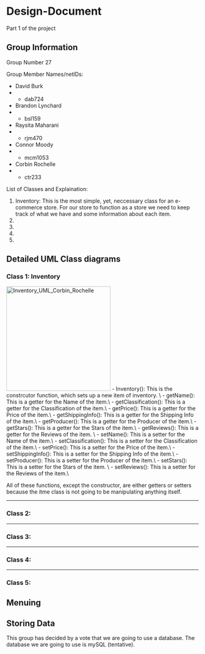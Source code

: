 # Design-Document
Part 1 of the project

## Group Information
Group Number 27

Group Member Names/netIDs:
- David Burk
- - dab724
- Brandon Lynchard
- - bsl159
- Raysita Maharani
- - rjm470
- Connor Moody
- - mcm1053
- Corbin Rochelle 
- - ctr233

List of Classes and Explaination: 
1. Inventory: This is the most simple, yet, neccessary class for an e-commerce store. For our store to function as a store we need to keep track of what we have and some information about each item. 
2.
3.
4.
5.

## Detailed UML Class diagrams

### Class 1: Inventory 
<img width="273" alt="Inventory_UML_Corbin_Rochelle" src="https://user-images.githubusercontent.com/94238706/141689458-47c3fe7e-205b-4fd7-bd4a-a5ddfafe3df6.png">
- Inventory(): This is the constrcutor function, which sets up a new item of inventory. \
- getName(): This is a getter for the Name of the item.\
- getClassification(): This is a getter for the Classification of the item.\
- getPrice(): This is a getter for the Price of the item.\
- getShippingInfo(): This is a getter for the Shipping Info of the item.\
- getProducer(): This is a getter for the Producer of the item.\
- getStars(): This is a getter for the Stars of the item.\
- getReviews(): This is a getter for the Reviews of the item. \
- setName(): This is a setter for the Name of the item.\
- setClassification(): This is a setter for the Classification of the item.\
- setPrice(): This is a setter for the Price of the item.\
- setShippingInfo(): This is a setter for the Shipping Info of the item.\
- setProducer(): This is a setter for the Producer of the item.\
- setStars(): This is a setter for the Stars of the item. \
- setReviews(): This is a setter for the Reviews of the item.\

All of these functions, except the constructor, are either getters or setters because the itme class is not going to be manipulating anything itself. 

---
### Class 2:

---
### Class 3:
---

### Class 4:
---

### Class 5:


## Menuing 


## Storing Data
This group has decided by a vote that we are going to use a database. The database we are going to use is mySQL (tentative). 
